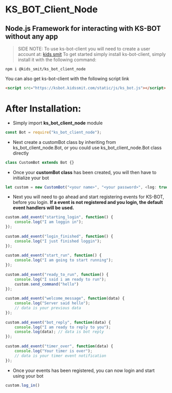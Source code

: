 ﻿# KS_BOT_Client_Node

## Node.js Framework for interacting with KS-BOT without any app
> SIDE NOTE: To use ks-bot-client you will need to create a user account at: [kids smit](https://www.kidssmit.com)
To get started simply install ks-bot-client, simply install it with the following command:

````Node
npm i @kids_smit/ks_bot_client_node
````
You can also get ks-bot-client with the following script link

```HTML
<script src="https://ksbot.kidssmit.com/static/js/ks_bot.js"></script>
```

# After Installation:
- Simply import __ks_bot_client_node__ module
```JavaScript
const Bot = require("ks_bot_client_node");
```

- Next create a customBot class by inheriting from ks_bot_client_node.Bot, or you could use ks_bot_client_node.Bot class directly

```JavaScript
class CustomBot extends Bot {}
```

- Once your __customBot class__ has been created, you will then have to initialize your bot

```JavaScript
let custom = new CustomBot("<your name>", "<your password>", <log: true | false>)
```

- Next you will need to go ahead and start registering events for KS-BOT, before you login. __If a event is not registered and you login, the default event handlers will be used.__

```JavaScript
custom.add_event("starting_login", function() {
    console.log("I am loggin in");
});
  
custom.add_event("login_finished", function() {
    console.log("I just finished loggin");
});
  
custom.add_event("start_run", function() {
    console.log("I am going to start running");
});
  
custom.add_event("ready_to_run", function() {
    console.log("I said i am ready to run");
    custom.send_command("hello")
});
  
custom.add_event("welcome_message", function(data) {
    console.log("Server said hello");
    // data is your previous data
});
  
custom.add_event("bot_reply", function(data) {
    console.log("I am ready to reply to you");
    console.log(data); // data is bot reply
});
  
custom.add_event("timer_over", function(data) {
    console.log("Your timer is over");
    // data is your timer event notification
});

```
- Once your events has been registered, you can now login and start using your bot

```JavaScript
custom.log_in()
```

